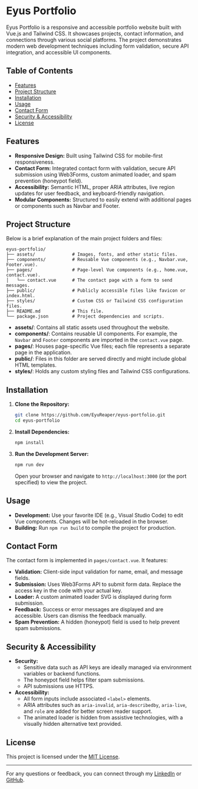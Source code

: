 # Eyus Portfolio

Eyus Portfolio is a responsive and accessible portfolio website built with Vue.js and Tailwind CSS. It showcases projects, contact information, and connections through various social platforms. The project demonstrates modern web development techniques including form validation, secure API integration, and accessible UI components.

## Table of Contents

- [Features](#features)
- [Project Structure](#project-structure)
- [Installation](#installation)
- [Usage](#usage)
- [Contact Form](#contact-form)
- [Security & Accessibility](#security--accessibility)
- [License](#license)

## Features

- **Responsive Design:** Built using Tailwind CSS for mobile-first responsiveness.
- **Contact Form:** Integrated contact form with validation, secure API submission using Web3Forms, custom animated loader, and spam prevention (honeypot field).
- **Accessibility:** Semantic HTML, proper ARIA attributes, live region updates for user feedback, and keyboard-friendly navigation.
- **Modular Components:** Structured to easily extend with additional pages or components such as Navbar and Footer.

## Project Structure

Below is a brief explanation of the main project folders and files:

```
eyus-portfolio/
├── assets/              # Images, fonts, and other static files.
├── components/          # Reusable Vue components (e.g., Navbar.vue, Footer.vue).
├── pages/               # Page-level Vue components (e.g., home.vue, contact.vue).
│   └── contact.vue      # The contact page with a form to send messages.
├── public/              # Publicly accessible files like favicon or index.html.
├── styles/              # Custom CSS or Tailwind CSS configuration files.
├── README.md            # This file.
└── package.json         # Project dependencies and scripts.
```

- **assets/**: Contains all static assets used throughout the website.
- **components/**: Contains reusable UI components. For example, the `Navbar` and `Footer` components are imported in the `contact.vue` page.
- **pages/**: Houses page-specific Vue files; each file represents a separate page in the application.
- **public/**: Files in this folder are served directly and might include global HTML templates.
- **styles/**: Holds any custom styling files and Tailwind CSS configurations.

## Installation

1. **Clone the Repository:**

   ```bash
   git clone https://github.com/EyuReaper/eyus-portfolio.git
   cd eyus-portfolio
   ```

2. **Install Dependencies:**

   ```bash
   npm install
   ```

3. **Run the Development Server:**

   ```bash
   npm run dev
   ```

   Open your browser and navigate to `http://localhost:3000` (or the port specified) to view the project.

## Usage

- **Development:** Use your favorite IDE (e.g., Visual Studio Code) to edit Vue components. Changes will be hot-reloaded in the browser.
- **Building:** Run `npm run build` to compile the project for production.

## Contact Form

The contact form is implemented in `pages/contact.vue`. It features:

- **Validation:** Client-side input validation for name, email, and message fields.
- **Submission:** Uses Web3Forms API to submit form data. Replace the access key in the code with your actual key.
- **Loader:** A custom animated loader SVG is displayed during form submission.
- **Feedback:** Success or error messages are displayed and are accessible. Users can dismiss the feedback manually.
- **Spam Prevention:** A hidden (honeypot) field is used to help prevent spam submissions.

## Security & Accessibility

- **Security:**
  - Sensitive data such as API keys are ideally managed via environment variables or backend functions.
  - The honeypot field helps filter spam submissions.
  - API submissions use HTTPS.
- **Accessibility:**
  - All form inputs include associated `<label>` elements.
  - ARIA attributes such as `aria-invalid`, `aria-describedby`, `aria-live`, and `role` are added for better screen reader support.
  - The animated loader is hidden from assistive technologies, with a visually hidden alternative text provided.

## License

This project is licensed under the [MIT License](LICENSE).

---

For any questions or feedback, you can connect through my [LinkedIn](https://www.linkedin.com/in/eyuel-getachew-37061513b) or [GitHub](https://github.com/EyuReaper).